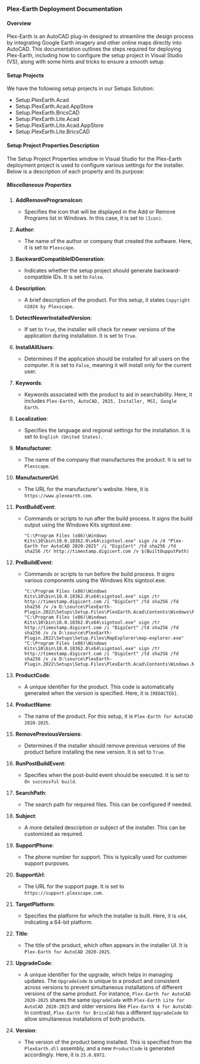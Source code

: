 ### Plex-Earth Deployment Documentation

#### Overview
Plex-Earth is an AutoCAD plug-in designed to streamline the design process by integrating Google Earth imagery and other online maps directly into AutoCAD. This documentation outlines the steps required for deploying Plex-Earth, including how to configure the setup project in Visual Studio (VS), along with some hints and tricks to ensure a smooth setup.

#### Setup Projects
We have the following setup projects in our Setups Solution:
- Setup.PlexEarth.Acad
- Setup.PlexEarth.Acad.AppStore
- Setup.PlexEarth.BricsCAD
- Setup.PlexEarth.Lite.Acad
- Setup.PlexEarth.Lite.Acad.AppStore
- Setup.PlexEarth.Lite.BricsCAD

#### Setup Project Properties Description

The Setup Project Properties window in Visual Studio for the Plex-Earth deployment project is used to configure various settings for the installer. Below is a description of each property and its purpose:

##### Miscellaneous Properties

1. **AddRemoveProgramsIcon**:
   - Specifies the icon that will be displayed in the Add or Remove Programs list in Windows. In this case, it is set to `(Icon)`.

2. **Author**:
   - The name of the author or company that created the software. Here, it is set to `Plexscape`.

3. **BackwardCompatibleIDGeneration**:
   - Indicates whether the setup project should generate backward-compatible IDs. It is set to `False`.

4. **Description**:
   - A brief description of the product. For this setup, it states `Copyright ©2024 by Plexscape`.

5. **DetectNewerInstalledVersion**:
   - If set to `True`, the installer will check for newer versions of the application during installation. It is set to `True`.

6. **InstallAllUsers**:
   - Determines if the application should be installed for all users on the computer. It is set to `False`, meaning it will install only for the current user.

7. **Keywords**:
   - Keywords associated with the product to aid in searchability. Here, it includes `Plex-Earth, AutoCAD, 2025, Installer, MSI, Google Earth`.

8. **Localization**:
   - Specifies the language and regional settings for the installation. It is set to `English (United States)`.

9. **Manufacturer**:
   - The name of the company that manufactures the product. It is set to `Plexscape`.

10. **ManufacturerUrl**:
    - The URL for the manufacturer's website. Here, it is `https://www.plexearth.com`.

11. **PostBuildEvent**:
    - Commands or scripts to run after the build process. It signs the build output using the Windows Kits signtool.exe:
      ```plaintext
      "C:\Program Files (x86)\Windows Kits\10\bin\10.0.18362.0\x64\signtool.exe" sign /a /d "Plex-Earth for AutoCAD 2020-2025" /i "DigiCert" /td sha256 /fd sha256 /tr http://timestamp.digicert.com /v $(BuiltOupputPath)
      ```

12. **PreBuildEvent**:
    - Commands or scripts to run before the build process. It signs various components using the Windows Kits signtool.exe:
      ```plaintext
      "C:\Program Files (x86)\Windows Kits\10\bin\10.0.18362.0\x64\signtool.exe" sign /tr http://timestamp.digicert.com /i "DigiCert" /td sha256 /fd sha256 /v /a D:\source\PlexEarth-Plugin.2022\Setups\Setup.Files\PlexEarth.Acad\Contents\Windows\PlexEarth.dll"
      "C:\Program Files (x86)\Windows Kits\10\bin\10.0.18362.0\x64\signtool.exe" sign /tr http://timestamp.digicert.com /i "DigiCert" /td sha256 /fd sha256 /v /a D:\source\PlexEarth-Plugin.2022\Setups\Setup.Files\MapExplorer\map-explorer.exe"
      "C:\Program Files (x86)\Windows Kits\10\bin\10.0.18362.0\x64\signtool.exe" sign /tr http://timestamp.digicert.com /i "DigiCert" /td sha256 /fd sha256 /v /a D:\source\PlexEarth-Plugin.2022\Setups\Setup.Files\PlexEarth.Acad\Contents\Windows.NET8\PlexEarth.dll"
      ```

13. **ProductCode**:
    - A unique identifier for the product. This code is automatically generated when the version is specified. Here, it is `[REDACTED]`.

14. **ProductName**:
    - The name of the product. For this setup, it is `Plex-Earth for AutoCAD 2020-2025`.

15. **RemovePreviousVersions**:
    - Determines if the installer should remove previous versions of the product before installing the new version. It is set to `True`.

16. **RunPostBuildEvent**:
    - Specifies when the post-build event should be executed. It is set to `On successful build`.

17. **SearchPath**:
    - The search path for required files. This can be configured if needed.

18. **Subject**:
    - A more detailed description or subject of the installer. This can be customized as required.

19. **SupportPhone**:
    - The phone number for support. This is typically used for customer support purposes.

20. **SupportUrl**:
    - The URL for the support page. It is set to `https://support.plexscape.com`.

21. **TargetPlatform**:
    - Specifies the platform for which the installer is built. Here, it is `x64`, indicating a 64-bit platform.

22. **Title**:
    - The title of the product, which often appears in the installer UI. It is `Plex-Earth for AutoCAD 2020-2025`.

23. **UpgradeCode**:
    - A unique identifier for the upgrade, which helps in managing updates. The `UpgradeCode` is unique to a product and consistent across versions to prevent simultaneous installations of different versions of the same product. For instance, `Plex-Earth for AutoCAD 2020-2025` shares the same `UpgradeCode` with `Plex-Earth Lite for AutoCAD 2020-2025` and older versions like `Plex-Earth 4 for AutoCAD`. In contrast, `Plex-Earth for BricsCAD` has a different `UpgradeCode` to allow simultaneous installations of both products.

24. **Version**:
    - The version of the product being installed. This is specified from the `PlexEarth.dll` assembly, and a new `ProductCode` is generated accordingly. Here, it is `25.0.8972`.
